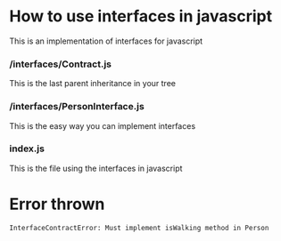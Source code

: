 # How to use interfaces in javascript

This is an implementation of interfaces for javascript

### /interfaces/Contract.js

This is the last parent inheritance in your tree

### /interfaces/PersonInterface.js

This is the easy way you can implement interfaces

### index.js

This is the file using the interfaces in javascript

# Error thrown

`InterfaceContractError: Must implement isWalking method in Person`
